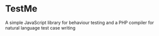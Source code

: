 TestMe
======

A simple JavaScript library for behaviour testing and a PHP compiler for natural language test case writing